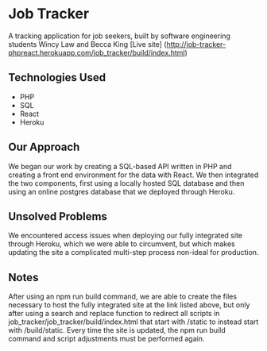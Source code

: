# Job Tracker
A tracking application for job seekers, built by software engineering students Wincy Law and Becca King
[Live site]
(http://job-tracker-phpreact.herokuapp.com/job_tracker/build/index.html)

## Technologies Used
* PHP
* SQL
* React
* Heroku

## Our Approach
We began our work by creating a SQL-based API written in PHP and creating a front end environment for the data with React.
We then integrated the two components, first using a locally hosted SQL database and then using an online postgres database that we deployed through Heroku.

## Unsolved Problems
We encountered access issues when deploying our fully integrated site through Heroku, which we were able to circumvent, but which makes updating the site a complicated multi-step process non-ideal for production.

## Notes
After using an npm run build command, we are able to create the files necessary to host the fully integrated site at the link listed above, but only after using a search and replace function to redirect all scripts in job_tracker/job_tracker/build/index.html that start with /static to instead start with /build/static. Every time the site is updated, the npm run build command and script adjustments must be performed again.

